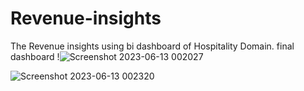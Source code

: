 # Revenue-insights
The Revenue insights using bi dashboard of Hospitality Domain.
final dashboard !![Screenshot 2023-06-13 002027](https://github.com/Preethi2024/Revenue-insights/assets/123862142/49ffe664-0c91-46bb-9091-fa7ab53f2182)

![Screenshot 2023-06-13 002320](https://github.com/Preethi2024/Revenue-insights/assets/123862142/e6b03a37-d815-4ea8-8aaa-723b9db2c2bc)

